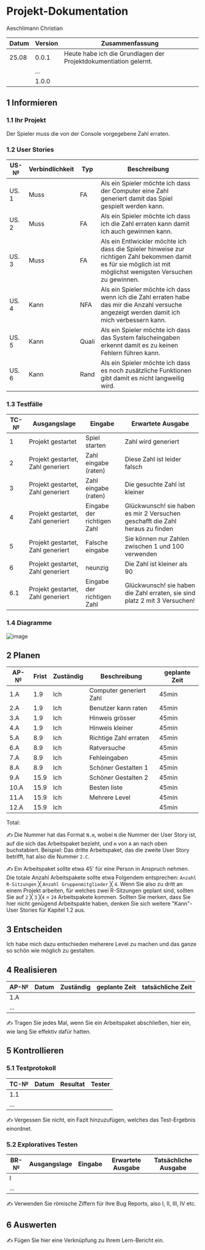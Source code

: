 # Projekt-Dokumentation

Aeschlimann Christian

| Datum | Version | Zusammenfassung                                              |
| ----- | ------- | ------------------------------------------------------------ |
| 25.08 | 0.0.1   | Heute habe ich die Grundlagen der Projektdokumentiation gelernt. |
|       | ...     |                                                              |
|       | 1.0.0   |                                                              |

## 1 Informieren

### 1.1 Ihr Projekt

Der Spieler muss die von der Console vorgegebene Zahl erraten.

### 1.2 User Stories

| US-№ | Verbindlichkeit | Typ  | Beschreibung                        |
| ---- | --------------- | ---- | ----------------------------------  |
| US. 1| Muss            | FA   | Als ein Spieler möchte ich dass der Computer eine Zahl generiert damit das Spiel gespielt werden kann.|
| US. 2| Muss            | FA   | Als ein Spieler möchte ich dass ich die Zahl erraten kann damit ich auch gewinnen kann.|
| US. 3| Muss            | FA   | Als ein Entlwickler möchte ich dass die Spieler hinweise zur richtigen Zahl bekommen damit es für sie möglich ist mit möglichst wenigsten Versuchen zu gewinnen.|
| US. 4| Kann            | NFA  | Als ein Spieler möchte ich dass wenn ich die Zahl erraten habe das mir die Anzahl versuche angezeigt werden damit ich mich verbessern kann.|
| US. 5| Kann            | Quali| Als ein Spieler möchte ich dass das System falscheingaben erkennt damit es zu keinen Fehlern führen kann.|
| US. 6| Kann            | Rand | Als ein Spieler möchte ich dass es noch zusätzliche Funktionen gibt damit es nicht langweilig wird.|

### 1.3 Testfälle

| TC-№ | Ausgangslage | Eingabe | Erwartete Ausgabe |
| ---- | ------------ | ------- | ----------------- |
|  1   | Projekt gestartet  | Spiel starten        | Zahl wird generiert                  |
|  2   | Projekt gestartet, Zahl generiert             | Zahl eingabe (raten)        | Diese Zahl ist leider falsch                   |
|  3   | Projekt gestartet, Zahl generiert             | Zahl eingabe (raten)        | Die gesuchte Zahl ist kleiner                  |
|  4   | Projekt gestartet, Zahl generiert             | Eingabe der richtigen Zahl        | Glückwunsch! sie haben es mir 2 Versuchen geschafft die Zahl heraus zu finden                  |
|  5   | Projekt gestartet, Zahl generiert             | Falsche eingabe        | Sie können nur Zahlen zwischen 1 und 100 verwenden                  |
|  6   | Projekt gestartet, Zahl generiert             | neunzig        | Die Zahl ist kleiner als 90                   
| 6.1  | Projekt gestartet, Zahl generiert             | Eingabe der richtigen Zahl        | Glückwunsch! sie haben die Zahl erraten, sie sind platz 2 mit 3 Versuchen!                  |


### 1.4 Diagramme

![image](https://user-images.githubusercontent.com/111046353/186625250-ba232a6c-5257-4d58-aa6c-defaca1221d8.png)



## 2 Planen

| AP-№ | Frist | Zuständig | Beschreibung | geplante Zeit |
| ---- | ----- | --------- | ------------ | ------------- |
| 1.A  |  1.9  |    Ich    | Computer generiert Zahl             |     45min     |
| 2.A  |  1.9  |    Ich    | Benutzer kann raten             |     45min     |
| 3.A  |  1.9  |    Ich    | Hinweis grösser             |     45min     |
| 4.A  |  1.9  |    Ich    | Hinweis kleiner             |     45min     |
| 5.A  |  8.9  |    Ich    | Richtige Zahl erraten             |     45min     |
| 6.A  |  8.9  |    Ich    | Ratversuche             |     45min     |
| 7.A  |  8.9  |    Ich    | Fehleingaben             |     45min     |
| 8.A  |  8.9  |    Ich    | Schöner Gestalten 1            |     45min     |
| 9.A  |  15.9 |    Ich    | Schöner Gestalten 2             |     45min     |
| 10.A |  15.9 |    Ich    | Besten liste             |     45min     |
| 11.A |  15.9 |    Ich    | Mehrere Level              |     45min     |
| 12.A |  15.9 |    Ich    |               |     45min     |


Total: 

✍️ Die Nummer hat das Format `N.m`, wobei `N` die Nummer der User Story ist, auf die sich das Arbeitspaket bezieht, und `m` von `A` an nach oben buchstabiert. Beispiel: Das dritte Arbeitspaket, das die zweite User Story betrifft, hat also die Nummer `2.C`.

✍️ Ein Arbeitspaket sollte etwa 45' für eine Person in Anspruch nehmen. Die totale Anzahl Arbeitspakete sollte etwa Folgendem entsprechen: `Anzahl R-Sitzungen` ╳ `Anzahl Gruppenmitglieder` ╳ `4`. Wenn Sie also zu dritt an einem Projekt arbeiten, für welches zwei R-Sitzungen geplant sind, sollten Sie auf `2` ╳ `3` ╳`4` = `24` Arbeitspakete kommen. Sollten Sie merken, dass Sie hier nicht genügend Arbeitspakte haben, denken Sie sich weitere "Kann"-User Stories für Kapitel 1.2 aus.

## 3 Entscheiden

Ich habe mich dazu entschieden meherere Level zu machen und das ganze so schön wie möglich zu gestalten.

## 4 Realisieren

| AP-№ | Datum | Zuständig | geplante Zeit | tatsächliche Zeit |
| ---- | ----- | --------- | ------------- | ----------------- |
| 1.A  |       |           |               |                   |
| ...  |       |           |               |                   |

✍️ Tragen Sie jedes Mal, wenn Sie ein Arbeitspaket abschließen, hier ein, wie lang Sie effektiv dafür hatten.

## 5 Kontrollieren

### 5.1 Testprotokoll

| TC-№ | Datum | Resultat | Tester |
| ---- | ----- | -------- | ------ |
| 1.1  |       |          |        |
| ...  |       |          |        |

✍️ Vergessen Sie nicht, ein Fazit hinzuzufügen, welches das Test-Ergebnis einordnet.

### 5.2 Exploratives Testen

| BR-№ | Ausgangslage | Eingabe | Erwartete Ausgabe | Tatsächliche Ausgabe |
| ---- | ------------ | ------- | ----------------- | -------------------- |
| I    |              |         |                   |                      |
| ...  |              |         |                   |                      |

✍️ Verwenden Sie römische Ziffern für Ihre Bug Reports, also I, II, III, IV etc.

## 6 Auswerten

✍️ Fügen Sie hier eine Verknüpfung zu Ihrem Lern-Bericht ein.
